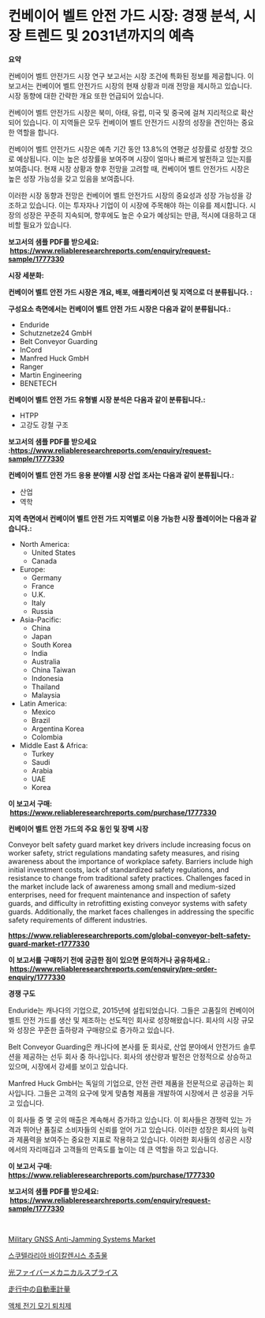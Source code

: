 <p><h1>컨베이어 벨트 안전 가드 시장: 경쟁 분석, 시장 트렌드 및 2031년까지의 예측</h1></p><p><strong>요약</strong></p>
<p><p>컨베이어 벨트 안전가드 시장 연구 보고서는 시장 조건에 특화된 정보를 제공합니다. 이 보고서는 컨베이어 벨트 안전가드 시장의 현재 상황과 미래 전망을 제시하고 있습니다. 시장 동향에 대한 간략한 개요 또한 언급되어 있습니다.</p><p>컨베이어 벨트 안전가드 시장은 북미, 아태, 유럽, 미국 및 중국에 걸쳐 지리적으로 확산되어 있습니다. 이 지역들은 모두 컨베이어 벨트 안전가드 시장의 성장을 견인하는 중요한 역할을 합니다.</p><p>컨베이어 벨트 안전가드 시장은 예측 기간 동안 13.8%의 연평균 성장률로 성장할 것으로 예상됩니다. 이는 높은 성장률을 보여주며 시장이 얼마나 빠르게 발전하고 있는지를 보여줍니다. 현재 시장 상황과 향후 전망을 고려할 때, 컨베이어 벨트 안전가드 시장은 높은 성장 가능성을 갖고 있음을 보여줍니다.</p><p>이러한 시장 동향과 전망은 컨베이어 벨트 안전가드 시장의 중요성과 성장 가능성을 강조하고 있습니다. 이는 투자자나 기업이 이 시장에 주목해야 하는 이유를 제시합니다. 시장의 성장은 꾸준히 지속되며, 향후에도 높은 수요가 예상되는 만큼, 적시에 대응하고 대비할 필요가 있습니다.</p></p>
<p><strong>보고서의 샘플 PDF를 받으세요: &nbsp;<a href="https://www.reliableresearchreports.com/enquiry/request-sample/1777330">https://www.reliableresearchreports.com/enquiry/request-sample/1777330</a></strong></p>
<p><strong>시장 세분화:</strong></p>
<p><strong> 컨베이어 벨트 안전 가드 시장은 개요, 배포, 애플리케이션 및 지역으로 더 분류됩니다. :</strong></p>
<p><strong>구성요소 측면에서는 컨베이어 벨트 안전 가드 시장은 다음과 같이 분류됩니다.:</strong></p>
<p><ul><li>Enduride</li><li>Schutznetze24 GmbH</li><li>Belt Conveyor Guarding</li><li>InCord</li><li>Manfred Huck GmbH</li><li>Ranger</li><li>Martin Engineering</li><li>BENETECH</li></ul></p>
<p><strong> 컨베이어 벨트 안전 가드 유형별 시장 분석은 다음과 같이 분류됩니다.:</strong></p>
<p><ul><li>HTPP</li><li>고강도 강철 구조</li></ul></p>
<p><strong>보고서의 샘플 PDF를 받으세요 :<a href="https://www.reliableresearchreports.com/enquiry/request-sample/1777330">https://www.reliableresearchreports.com/enquiry/request-sample/1777330</a></strong></p>
<p><strong> 컨베이어 벨트 안전 가드 응용 분야별 시장 산업 조사는 다음과 같이 분류됩니다.:</strong></p>
<p><ul><li>산업</li><li>역학</li></ul></p>
<p><strong>지역 측면에서 컨베이어 벨트 안전 가드 지역별로 이용 가능한 시장 플레이어는 다음과 같습니다.:</strong></p>
<p><ul>
    <li>
        North America:
        <ul>
            <li>United States</li>
            <li>Canada</li>
        </ul>
    </li>
    <li>
        Europe:
        <ul>
            <li>Germany</li>
            <li>France</li>
            <li>U.K.</li>
            <li>Italy</li>
            <li>Russia</li>
        </ul>
    </li>
    <li>
        Asia-Pacific:
        <ul>
            <li>China</li>
            <li>Japan</li>
            <li>South Korea</li>
            <li>India</li>
            <li>Australia</li>
            <li>China Taiwan</li>
            <li>Indonesia</li>
            <li>Thailand</li>
            <li>Malaysia</li>
        </ul>
    </li>
    <li>
        Latin America:
        <ul>
            <li>Mexico</li>
            <li>Brazil</li>
            <li>Argentina Korea</li>
            <li>Colombia</li>
        </ul>
    </li>
    <li>
        Middle East & Africa:
        <ul>
            <li>Turkey</li>
            <li>Saudi</li>
            <li>Arabia</li>
            <li>UAE</li>
            <li>Korea</li>
        </ul>
    </li>
    </ul></p>
<p><strong>이 보고서 구매: &nbsp;<a href="https://www.reliableresearchreports.com/purchase/1777330">https://www.reliableresearchreports.com/purchase/1777330</a></strong></p>
<p><strong>컨베이어 벨트 안전 가드의 주요 동인 및 장벽 시장</strong></p>
<p><p>Conveyor belt safety guard market key drivers include increasing focus on worker safety, strict regulations mandating safety measures, and rising awareness about the importance of workplace safety. Barriers include high initial investment costs, lack of standardized safety regulations, and resistance to change from traditional safety practices. Challenges faced in the market include lack of awareness among small and medium-sized enterprises, need for frequent maintenance and inspection of safety guards, and difficulty in retrofitting existing conveyor systems with safety guards. Additionally, the market faces challenges in addressing the specific safety requirements of different industries.</p></p>
<p><strong><a href="https://www.reliableresearchreports.com/global-conveyor-belt-safety-guard-market-r1777330">https://www.reliableresearchreports.com/global-conveyor-belt-safety-guard-market-r1777330</a></strong></p>
<p><strong>이 보고서를 구매하기 전에 궁금한 점이 있으면 문의하거나 공유하세요.: &nbsp;<a href="https://www.reliableresearchreports.com/enquiry/pre-order-enquiry/1777330">https://www.reliableresearchreports.com/enquiry/pre-order-enquiry/1777330</a></strong></p>
<p><strong>경쟁 구도</strong></p>
<p><p>Enduride는 캐나다의 기업으로, 2015년에 설립되었습니다. 그들은 고품질의 컨베이어 벨트 안전 가드를 생산 및 제조하는 선도적인 회사로 성장해왔습니다. 회사의 시장 규모와 성장은 꾸준한 출하량과 구매량으로 증가하고 있습니다.</p><p>Belt Conveyor Guarding은 캐나다에 본사를 둔 회사로, 산업 분야에서 안전가드 솔루션을 제공하는 선두 회사 중 하나입니다. 회사의 생산량과 발전은 안정적으로 상승하고 있으며, 시장에서 강세를 보이고 있습니다.</p><p>Manfred Huck GmbH는 독일의 기업으로, 안전 관련 제품을 전문적으로 공급하는 회사입니다. 그들은 고객의 요구에 맞게 맞춤형 제품을 개발하여 시장에서 큰 성공을 거두고 있습니다.</p><p>이 회사들 중 몇 곳의 매출은 계속해서 증가하고 있습니다. 이 회사들은 경쟁력 있는 가격과 뛰어난 품질로 소비자들의 신뢰를 얻어 가고 있습니다. 이러한 성장은 회사의 능력과 제품력을 보여주는 중요한 지표로 작용하고 있습니다. 이러한 회사들의 성공은 시장에서의 자리매김과 고객들의 만족도를 높이는 데 큰 역할을 하고 있습니다.</p></p>
<p><strong>이 보고서 구매: &nbsp; <a href="https://www.reliableresearchreports.com/purchase/1777330">https://www.reliableresearchreports.com/purchase/1777330</a></strong></p>
<p><strong>보고서의 샘플 PDF를 받으세요: &nbsp;<a href="https://www.reliableresearchreports.com/enquiry/request-sample/1777330">https://www.reliableresearchreports.com/enquiry/request-sample/1777330</a></strong><strong></strong></p>
<p>&nbsp;</p>
<p><p><a href="https://www.linkedin.com/pulse/global-military-gnss-anti-jamming-systems-market-types-applications-jpokf?trackingId=lfXCBMmdOcN05KEIuE0FtQ%3D%3D">Military GNSS Anti-Jamming Systems Market</a></p><p><a href="https://github.com/Skyleitney456456/Market-Research-Report-List-1/blob/main/999176926072.md">스쿠텔라리아 바이칼렌시스 추출물</a></p><p><a href="https://github.com/cnnriuez22368/Market-Research-Report-List-1/blob/main/586217028552.md">光ファイバーメカニカルスプライス</a></p><p><a href="https://medium.com/@jordymiller39/%E8%87%AA%E5%8B%95%E8%BB%8A%E3%82%A6%E3%82%A7%E3%82%A4%E3%82%A4%E3%83%B3%E3%83%A2%E3%83%BC%E3%82%B7%E3%83%A7%E3%83%B3%E5%B8%82%E5%A0%B4%E3%83%A1%E3%83%88%E3%83%AA%E3%83%83%E3%82%AF%E3%82%B9%E3%81%AE%E8%A7%A3%E8%AA%AD-%E5%B8%82%E5%A0%B4%E3%82%B7%E3%82%A7%E3%82%A2-%E3%83%88%E3%83%AC%E3%83%B3%E3%83%89-%E6%88%90%E9%95%B7%E3%83%91%E3%82%BF%E3%83%BC%E3%83%B3-3ad3dfd51916">走行中の自動車計量</a></p><p><a href="https://github.com/vs10l4sfg5c/Market-Research-Report-List-1/blob/main/398216826071.md">액체 전기 모기 퇴치제</a></p></p>